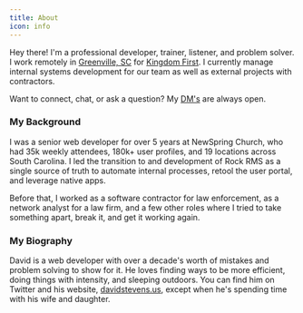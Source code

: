 ```yaml
---
title: About
icon: info
---
```


Hey there!  I'm a professional developer, trainer, listener, and problem solver.  I work remotely in [Greenville, SC](http://lifeingreenville.com) for [Kingdom First](https://kingdomfirstsolutions.com).  I currently manage internal systems development for our team as well as external projects with contractors.

Want to connect, chat, or ask a question?  My [DM's](/contact) are always open.

### My Background

I was a senior web developer for over 5 years at NewSpring Church, who had 35k weekly attendees, 180k+ user profiles, and 19 locations across South Carolina.  I led the transition to and development of Rock RMS as a single source of truth to automate internal processes, retool the user portal, and leverage native apps.

Before that, I worked as a software contractor for law enforcement, as a network analyst for a law firm, and a few other roles where I tried to take something apart, break it, and get it working again.

### My Biography

David is a web developer with over a decade's worth of mistakes and problem solving to show for it.  He loves finding ways to be more efficient, doing things with intensity, and sleeping outdoors.  You can find him on Twitter and his website, [davidstevens.us](https://davidstevens.us), except when he's spending time with his wife and daughter.